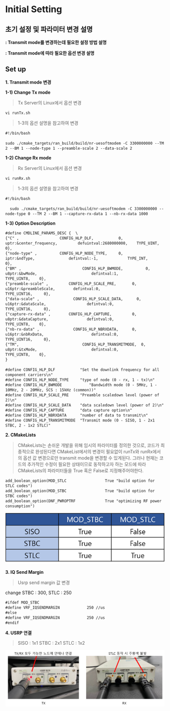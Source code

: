 #  Initial Setting
##  초기 설정 및 파라미터 변경 설명

**:  Transmit mode를 변경하는데 필요한 설정 방법 설명**

**: Transmit mode에 따라 필요한 옵션 변경 설명**


## Set up

**1. Transmit mode 변경**

**1-1) Change Tx mode**
> Tx Server의 Linux에서 옵션 변경 
```
vi runTx.sh
```
> 1-3의 옵션 설명을 참고하여 변경
```
#!/bin/bash

sudo ./cmake_targets/ran_build/build/nr-uesoftmodem -C 3300000000 --TM 2 --BM 1 --node-type 1 --preamble-scale 2 --data-scale 2
```
**1-2) Change Rx mode**
> Rx Server의 Linux에서 옵션 변경 
``` 
vi runRx.sh
```
> 1-3의 옵션 설명을 참고하여 변경
``` 
#!/bin/bash

  sudo ./cmake_targets/ran_build/build/nr-uesoftmodem -C 3300000000 --node-type 0 --TM 2 --BM 1 --capture-rx-data 1 --nb-rx-data 1000
```
**1-3) Option Description**
``` 
#define CMDLINE_PARAMS_DESC {  \
{"C" ,                  CONFIG_HLP_DLF,           0,            uptr:&center_frequency,  		defuintval:2680000000,    TYPE_UINT,     0},                 
{"node-type" ,         	CONFIG_HLP_NODE_TYPE,     0, 				    iptr:&ndType,             	defintval:-1,             TYPE_INT,	     0},                     
{"BM" , 					      CONFIG_HLP_BWMODE,	      0, 						u8ptr:&bwMode,						  defintval:1,					    TYPE_UINT8,	   0},					
{"preamble-scale" ,			CONFIG_HLP_SCALE_PRE,	    0,						u16ptr:&preambleScale,		  defintval:0,					    TYPE_UINT16,	 0},					
{"data-scale" ,				  CONFIG_HLP_SCALE_DATA,	  0,						u16ptr:&dataScale,					defintval:0,					    TYPE_UINT16,	 0},
{"capture-rx-data" , 		CONFIG_HLP_CAPTURE,		    0,						u8ptr:&dataCapture,					defintval:0,					    TYPE_UINT8,	   0},
{"nb-rx-data" ,				  CONFIG_HLP_NBRXDATA,	    0,						u16ptr:&nbRxData,					  defintval:0,					    TYPE_UINT16,	 0},	
{"TM", 						      CONFIG_HLP_TRANSMITMODE,  0,						u8ptr:&txMode,						  defintval:0,					    TYPE_UINT8,	   0},
}

#define CONFIG_HLP_DLF           "Set the downlink frequency for all component carriers\n"
#define CONFIG_HLP_NODE_TYPE     "type of node (0 - rx, 1 - tx)\n"
#define CONFIG_HLP_BWMODE		     "Bandwidth mode (0 - 5MHz, 1 - 10MHz, 2 - 20MHz, SCS : 15kHz (common))"
#define CONFIG_HLP_SCALE_PRE     "Preamble scaledown level (power of 2)\n"
#define CONFIG_HLP_SCALE_DATA    "data scaledown level (power of 2)\n"
#define CONFIG_HLP_CAPTURE    	 "data capture option\n"
#define CONFIG_HLP_NBRXDATA   	 "number of data to transmit\n"
#define CONFIG_HLP_TRANSMITMODE	 "Transmit mode (0 - SISO, 1 - 2x1 STBC, 2 - 1x2 STLC)"
```

**2. CMakeLists**
> CMakeLists는 손쉬운 개발을 위해 임시의 파라미터를 정의한 것으로, 
> 코드가 최종적으로 완성된다면 CMakeList에서의 변경이 필요없이 runTx와 runRx에서의 옵션 값 변경으로만 transmit mode을 변경할 수 있게된다.
> 그러나 현재는 코드의 추가적인 수정이 필요한 상태이므로 동작하고자 하는 모드에 따라 CMakeLists의 파라미터들을 True 혹은 False로 지정해주어야한다. 
```
add_boolean_option(MOD_STLC	   				True "build option for STLC codes")
add_boolean_option(MOD_STBC	   				True "build option for STBC codes")
add_boolean_option(DNF_PWROPTRF			   	True "optimizing RF power consumption")
```
![](https://github.com/dbwpdls22/NR_Modulation/blob/main/STLC/Figs/CMakeLists.png)

**3. IQ Send Margin**
> Usrp send margin 값 변경

change STBC : 300, STLC : 250
```
#ifdef MOD_STBC
#define VRF_IQSENDMARGIN			250 //us
#else
#define VRF_IQSENDMARGIN			250 //us
#endif
```
**4. USRP 연결**
> SISO : 1x1 STBC : 2x1  STLC : 1x2

![](https://github.com/dbwpdls22/NR_Modulation/blob/main/STLC/Figs/USRP.PNG)

